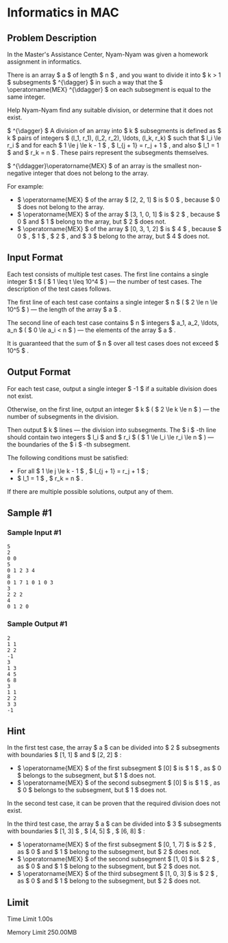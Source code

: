 # Informatics in MAC

## Problem Description

In the Master's Assistance Center, Nyam-Nyam was given a homework assignment in informatics.

There is an array $ a $ of length $ n $ , and you want to divide it into $ k > 1 $ subsegments $ ^{\dagger} $ in such a way that the $ \operatorname{MEX} ^{\ddagger} $ on each subsegment is equal to the same integer.

Help Nyam-Nyam find any suitable division, or determine that it does not exist.

 $ ^{\dagger} $ A division of an array into $ k $ subsegments is defined as $ k $ pairs of integers $ (l_1, r_1), (l_2, r_2), \ldots, (l_k, r_k) $ such that $ l_i \le r_i $ and for each $ 1 \le j \le k - 1 $ , $ l_{j + 1} = r_j + 1 $ , and also $ l_1 = 1 $ and $ r_k = n $ . These pairs represent the subsegments themselves.

 $ ^{\ddagger}\operatorname{MEX} $ of an array is the smallest non-negative integer that does not belong to the array.

For example:

- $ \operatorname{MEX} $ of the array $ [2, 2, 1] $ is $ 0 $ , because $ 0 $ does not belong to the array.
- $ \operatorname{MEX} $ of the array $ [3, 1, 0, 1] $ is $ 2 $ , because $ 0 $ and $ 1 $ belong to the array, but $ 2 $ does not.
- $ \operatorname{MEX} $ of the array $ [0, 3, 1, 2] $ is $ 4 $ , because $ 0 $ , $ 1 $ , $ 2 $ , and $ 3 $ belong to the array, but $ 4 $ does not.

## Input Format

Each test consists of multiple test cases. The first line contains a single integer $ t $ ( $ 1 \leq t \leq 10^4 $ ) — the number of test cases. The description of the test cases follows.

The first line of each test case contains a single integer $ n $ ( $ 2 \le n \le 10^5 $ ) — the length of the array $ a $ .

The second line of each test case contains $ n $ integers $ a_1, a_2, \ldots, a_n $ ( $ 0 \le a_i < n $ ) — the elements of the array $ a $ .

It is guaranteed that the sum of $ n $ over all test cases does not exceed $ 10^5 $ .

## Output Format

For each test case, output a single integer $ -1 $ if a suitable division does not exist.

Otherwise, on the first line, output an integer $ k $ ( $ 2 \le k \le n $ ) — the number of subsegments in the division.

Then output $ k $ lines — the division into subsegments. The $ i $ -th line should contain two integers $ l_i $ and $ r_i $ ( $ 1 \le l_i \le r_i \le n $ ) — the boundaries of the $ i $ -th subsegment.

The following conditions must be satisfied:

- For all $ 1 \le j \le k - 1 $ , $ l_{j + 1} = r_j + 1 $ ;
- $ l_1 = 1 $ , $ r_k = n $ .

If there are multiple possible solutions, output any of them.

## Sample #1

### Sample Input #1

```
5
2
0 0
5
0 1 2 3 4
8
0 1 7 1 0 1 0 3
3
2 2 2
4
0 1 2 0
```

### Sample Output #1

```
2
1 1
2 2
-1
3
1 3
4 5
6 8
3
1 1
2 2
3 3
-1
```

## Hint

In the first test case, the array $ a $ can be divided into $ 2 $ subsegments with boundaries $ [1, 1] $ and $ [2, 2] $ :

- $ \operatorname{MEX} $ of the first subsegment $ [0] $ is $ 1 $ , as $ 0 $ belongs to the subsegment, but $ 1 $ does not.
- $ \operatorname{MEX} $ of the second subsegment $ [0] $ is $ 1 $ , as $ 0 $ belongs to the subsegment, but $ 1 $ does not.

In the second test case, it can be proven that the required division does not exist.

In the third test case, the array $ a $ can be divided into $ 3 $ subsegments with boundaries $ [1, 3] $ , $ [4, 5] $ , $ [6, 8] $ :

- $ \operatorname{MEX} $ of the first subsegment $ [0, 1, 7] $ is $ 2 $ , as $ 0 $ and $ 1 $ belong to the subsegment, but $ 2 $ does not.
- $ \operatorname{MEX} $ of the second subsegment $ [1, 0] $ is $ 2 $ , as $ 0 $ and $ 1 $ belong to the subsegment, but $ 2 $ does not.
- $ \operatorname{MEX} $ of the third subsegment $ [1, 0, 3] $ is $ 2 $ , as $ 0 $ and $ 1 $ belong to the subsegment, but $ 2 $ does not.

## Limit



Time Limit
1.00s

Memory Limit
250.00MB